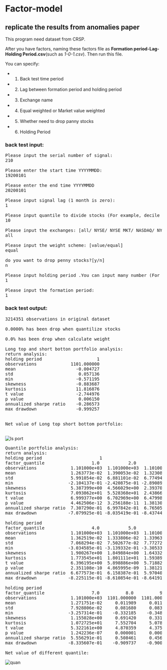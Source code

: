 # Factor-model
## replicate the results from anomalies paper

This program need dataset from CRSP. 

After you have factors, naming these factors file as __Formation period-Lag-Holding Period.csv__(such as _1-0-1.csv_). Then run this file.  

You can specify:
* 1. Back test time period  
* 2. Lag between formation period and holding period
* 3. Exchange name
* 4. Equal weighted or Market value weighted
* 5. Whether need to drop panny stocks
* 6. Holding Period


### back test input:
<pre>
Please input the serial number of signal:
210

Please enter the start time YYYYMMDD:
19200101

Please enter the end time YYYYMMDD
20200101

Please input signal lag (1 month is zero):
1

Please input quantile to divide stocks (For example, decile is 10):
10

Please input the exchanges: [all/ NYSE/ NYSE MKT/ NASDAQ/ NYSE Arca]
all

Please input the weight scheme: [value/equal]
equal

do you want to drop penny stocks?[y/n]
n

Please input holding period .You can input many number (For example: 1 2 means 1 month and 2 month):
1

Please input the formation period:
1
</pre>

### back test output:
<pre>
3214351 observations in original dataset

0.0000% has been drop when quantilize stocks

0.0% has been drop when calculate weight

Long top and short botton portfolio analysis:
return analysis:
holding period                     1
observations             1101.000000
mean                       -0.004727
std                         0.057136
min                        -0.571195
skewness                   -0.883687
kurtosis                   11.816876
t value                    -2.744976
p value                     0.006150
annualized sharpe ratio    -0.286573
max drawdown               -0.999257


Net value of Long top short bottom portfolio:

</pre>
![ls port](https://user-images.githubusercontent.com/61814814/84616812-9b159d80-aeff-11ea-83b3-8aaa6bfaa79e.png)
<pre>
Quantile portfolio analysis:
return analysis:
holding period                      1                              \
factor_quantile                  1.0           2.0           3.0    
observations             1.101000e+03  1.101000e+03  1.101000e+03   
mean                     1.263773e-02  1.390053e-02  1.323081e-02   
std                      5.991054e-02  6.881101e-02  6.774948e-02   
min                     -2.104137e-01 -2.420875e-01 -2.890893e-01   
skewness                 5.387399e+00  4.566029e+00  2.393709e+00   
kurtosis                 7.093862e+01  5.528368e+01  2.438665e+01   
t value                  6.999377e+00  6.702969e+00  6.479988e+00   
p value                  4.462506e-12  3.256188e-11  1.381302e-10   
annualized sharpe ratio  7.307290e-01  6.997842e-01  6.765052e-01   
max drawdown            -7.079925e-01 -8.035419e-01 -8.437447e-01   

holding period                                                     \
factor_quantile                  4.0           5.0           6.0    
observations             1.101000e+03  1.101000e+03  1.101000e+03   
mean                     1.362519e-02  1.333806e-02  1.339635e-02   
std                      7.068294e-02  7.502677e-02  7.772728e-02   
min                     -3.034585e-01 -3.139332e-01 -3.305338e-01   
skewness                 1.900267e+00  1.849884e+00  1.643324e+00   
kurtosis                 1.773545e+01  1.801111e+01  1.593894e+01   
t value                  6.396195e+00  5.898886e+00  5.718826e+00   
p value                  2.351108e-10  4.865995e-09  1.381210e-08   
annualized sharpe ratio  6.677573e-01  6.158387e-01  5.970405e-01   
max drawdown            -8.225115e-01 -8.610854e-01 -8.641918e-01   

holding period                                                                
factor_quantile                  7.0          8.0          9.0          10.0  
observations             1.101000e+03  1101.000000  1101.000000  1101.000000  
mean                     1.271751e-02     0.011989     0.011050     0.007911  
std                      7.928806e-02     0.081680     0.083797     0.086003  
min                     -3.257314e-01    -0.332185    -0.348755    -0.365572  
skewness                 1.155028e+00     0.691420     0.331907     0.007153  
kurtosis                 1.072725e+01     7.552704     5.078673     3.068001  
t value                  5.322161e+00     4.870359     4.375474     3.052231  
p value                  1.242236e-07     0.000001     0.000013     0.002326  
annualized sharpe ratio  5.556291e-01     0.508461     0.456796     0.318650  
max drawdown            -8.335607e-01    -0.909737    -0.900045    -0.943055  

Net value of different quantile:
</pre>
![quan](https://user-images.githubusercontent.com/61814814/84619425-9523ba80-af07-11ea-9bc5-6cccfaadde1e.png)
